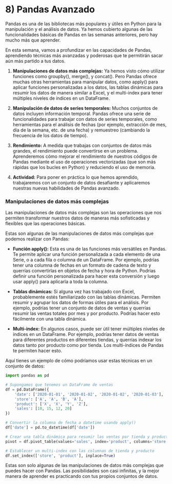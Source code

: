 # 8) Pandas Avanzado
Pandas es una de las bibliotecas más populares y útiles en Python para la manipulación y el análisis de datos. Ya hemos cubierto algunas de las funcionalidades básicas de Pandas en las semanas anteriores, pero hay mucho más que aprender. 

En esta semana, vamos a profundizar en las capacidades de Pandas, aprendiendo técnicas más avanzadas y poderosas que te permitirán sacar aún más partido a tus datos.

1. **Manipulaciones de datos más complejas:** Ya hemos visto cómo utilizar funciones como groupby(), merge(), y concat(). Pero Pandas ofrece muchas otras herramientas para manipular datos, como apply() para aplicar funciones personalizadas a los datos, las tablas dinámicas para resumir los datos de manera similar a Excel, y el multi-index para tener múltiples niveles de índices en un DataFrame.

2. **Manipulación de datos de series temporales:** Muchos conjuntos de datos incluyen información temporal. Pandas ofrece una serie de funcionalidades para trabajar con datos de series temporales, como herramientas para el análisis de fechas (por ejemplo, extracción de mes, día de la semana, etc. de una fecha) y remuestreo (cambiando la frecuencia de los datos de tiempo).

3. **Rendimiento:** A medida que trabajas con conjuntos de datos más grandes, el rendimiento puede convertirse en un problema. Aprenderemos cómo mejorar el rendimiento de nuestros códigos de Pandas mediante el uso de operaciones vectorizadas (que son más rápidas que los bucles en Python) y reduciendo el uso de memoria.

4. **Actividad:** Para poner en práctica lo que hemos aprendido, trabajaremos con un conjunto de datos desafiante y aplicaremos nuestras nuevas habilidades de Pandas avanzado.

### Manipulaciones de datos más complejas
Las manipulaciones de datos más complejas son las operaciones que nos permiten transformar nuestros datos de maneras más sofisticadas y flexibles que las operaciones básicas. 

Estas son algunas de las manipulaciones de datos más complejas que podemos realizar con Pandas:

- **Función apply():** Esta es una de las funciones más versátiles en Pandas. Te permite aplicar una función personalizada a cada elemento de una Serie, o a cada fila o columna de un DataFrame. Por ejemplo, podrías tener una columna de fechas en un formato de cadena de texto y querrías convertirlas en objetos de fecha y hora de Python. Podrías definir una función personalizada para hacer esta conversión y luego usar apply() para aplicarla a toda la columna.

- **Tablas dinámicas:** Si alguna vez has trabajado con Excel, probablemente estés familiarizado con las tablas dinámicas. Permiten resumir y agrupar los datos de formas útiles para el análisis. Por ejemplo, podrías tener un conjunto de datos de ventas y querrías resumir las ventas totales por mes y por producto. Podrías hacer esto fácilmente con una tabla dinámica.

- **Multi-index:** En algunos casos, puede ser útil tener múltiples niveles de índices en un DataFrame. Por ejemplo, podrías tener datos de ventas para diferentes productos en diferentes tiendas, y querrías indexar los datos tanto por producto como por tienda. Los multi-índices de Pandas te permiten hacer esto.

Aquí tienes un ejemplo de cómo podríamos usar estas técnicas en un conjunto de datos:

```python
import pandas as pd

# Supongamos que tenemos un DataFrame de ventas
df = pd.DataFrame({
    'date': ['2020-01-01', '2020-01-02', '2020-01-02', '2020-01-03'],
    'store': ['A', 'A', 'B', 'A'],
    'product': ['X', 'X', 'Y', 'Z'],
    'sales': [10, 15, 12, 20]
})

# Convertir la columna de fecha a datetime usando apply()
df['date'] = pd.to_datetime(df['date'])

# Crear una tabla dinámica para resumir las ventas por tienda y producto
pivot = df.pivot_table(values='sales', index='product', columns='store', aggfunc='sum')

# Establecer un multi-index con las columnas de tienda y producto
df.set_index(['store', 'product'], inplace=True)
```

Estas son solo algunas de las manipulaciones de datos más complejas que puedes hacer con Pandas. Las posibilidades son casi infinitas, y la mejor manera de aprender es practicando con tus propios conjuntos de datos.
